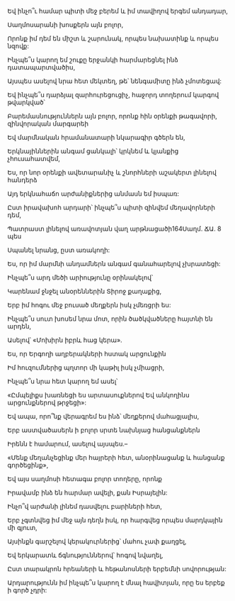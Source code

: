 Եվ ինչո՞ւ համար պիտի մեջ բերեմ և իմ տավիղով երգեմ անդադար,


Սաղմոսարանի խոսքերն այն բոլոր,


Որոնք իմ դեմ են միշտ և շարունակ, որպես նախատինք և որպես նզովք:


Ինչպե՞ս կարող եմ շուքը երջանկի հարմարեցնել ինձ դատապարտվածիս,


Այսպես ասելով նրա հետ մեկտեղ, թե՝ նենգամիտը ինձ չմոտեցավ:


Եվ ինչպե՞ս դարձյալ զարհուրեցուցիչ, հաջորդ տողերում կարգով թվարկված՝


Բարեմասնություններն այն բոլոր, որոնք հին օրենքի թագավորի, զինվորական մարգարեի


Եվ մարմնական հրամանատարի նկարագիր գծերն են,


Երկնայիններին անգամ ցանկալի՝ կրկնեմ և կյանքից չհուսահատվեմ,


Ես, որ նոր օրենքի ավետարանիչ և շնորհների աշակերտ լինելով հանդերձ


Այդ երկնահաճո արժանիքներից անմասն եմ իսպառ:


Ըստ իրավախոհ արդարի՝ ինչպե՞ս պիտի զինվեմ մեղավորների դեմ,


Պատրաստ լինելով առավոտյան վաղ արթնացածի164Սաղմ. ՃԱ. 8 պես


Սպանել նրանց, ըստ առակողի:


Ես, որ իմ մարմնի անդամներն անգամ գանահարելով չխրատեցի:


Ինչպե՞ս արդ մեծի արիությունը օրինակելով՝


Կարենամ ջնջել անօրեններին Տիրոջ քաղաքից,


Երբ իմ հոգու մեջ բուսած մեղքերն իսկ չմեռցրի ես:


Ինչպե՞ս սուտ խոսեմ նրա մոտ, որին ծածկվածները հայտնի են արդեն,


Ասելով՝ «Մոխիրն իբրև հաց կերա».


Ես, որ Երգողի աղբերակների հստակ արցունքին


Իմ հուզումներից պղտոր մի կաթիլ իսկ չմիացրի,


Ինչպե՞ս նրա հետ կարող եմ ասել՝


«Ըմպելիքս խառնեցի ես արտասուքներով Եվ անկողինս արցունքներով թրջեցի»:


Եվ ապա, որո՞նք վերագրեմ ես ինձ՝ մեղքերով մահացյալիս,


Երբ աստվածասերն ի բոլոր սրտե նախնյաց հանցանքներն


Իրենն է համարում, ասելով այսպես.–


«Մենք մեղանչեցինք մեր հայրերի հետ, անօրինացանք և հանցանք գործեցինք»,


Եվ այս սաղմոսի հետագա բոլոր տողերը, որոնք


Իրավամբ ինձ են հարմար ավելի, քան Իսրայելին:


Ինչո՞վ արժանի լինեմ դասվելու բարիների հետ,


Երբ չգտնվեց իմ մեջ այն դեղն իսկ, որ հարգվեց որպես մարդկային մի գյուտ,


Այսինքն գարշելով կերակուրներից՝ մահու չափ քաղցել,


Եվ երկարատև ճգնություններով՝ հոգով նվաղել,


Ըստ տարակրոն հրեաների և հեթանոսների երբեմնի սովորության:


Արդարությունն իմ ինչպե՞ս կարող է մնալ հավիտյան, որը ես երբեք ի գործ չդրի:
